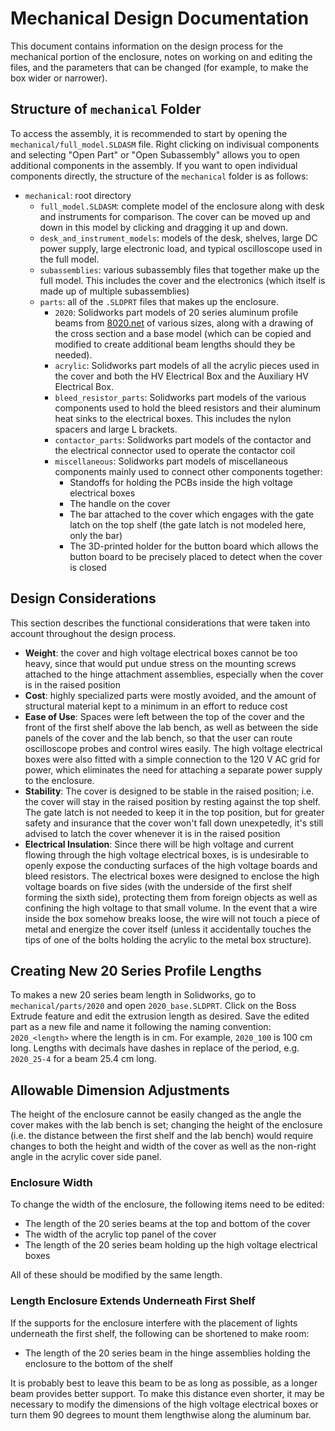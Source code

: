 # Mechanical Design Documentation

This document contains information on the design process for the mechanical portion of the enclosure, notes on working on and editing the files, and the parameters that can be changed (for example, to make the box wider or narrower).

## Structure of `mechanical` Folder

To access the assembly, it is recommended to start by opening the `mechanical/full_model.SLDASM` file. Right clicking on indivisual components and selecting "Open Part" or "Open Subassembly" allows you to open additional components in the assembly. If you want to open individual components directly, the structure of the `mechanical` folder is as follows:

- `mechanical`: root directory
	- `full_model.SLDASM`: complete model of the enclosure along with desk and instruments for comparison. The cover can be moved up and down in this model by clicking and dragging it up and down.
	- `desk_and_instrument_models`: models of the desk, shelves, large DC power supply, large electronic load, and typical oscilloscope used in the full model.
	- `subassemblies`: various subassembly files that together make up the full model. This includes the cover and the electronics (which itself is made up of multiple subassemblies)
	- `parts`: all of the `.SLDPRT` files that makes up the enclosure.
		- `2020`: Solidworks part models of 20 series aluminum profile beams from [8020.net](8020.net) of various sizes, along with a drawing of the cross section and a base model (which can be copied and modified to create additional beam lengths should they be needed).
		- `acrylic`: Solidworks part models of all the acrylic pieces used in the cover and both the HV Electrical Box and the Auxiliary HV Electrical Box.
		- `bleed_resistor_parts`: Solidworks part models of the various components used to hold the bleed resistors and their aluminum heat sinks to the electrical boxes. This includes the nylon spacers and large L brackets.
		- `contactor_parts`: Solidworks part models of the contactor and the electrical connector used to operate the contactor coil
		- `miscellaneous`: Solidworks part models of miscellaneous components mainly used to connect other components together:
			- Standoffs for holding the PCBs inside the high voltage electrical boxes
			- The handle on the cover
			- The bar attached to the cover which engages with the gate latch on the top shelf (the gate latch is not modeled here, only the bar)
			- The 3D-printed holder for the button board which allows the button board to be precisely placed to detect when the cover is closed

## Design Considerations

This section describes the functional considerations that were taken into account throughout the design process.

- **Weight**: the cover and high voltage electrical boxes cannot be too heavy, since that would put undue stress on the mounting screws attached to the hinge attachment assemblies, especially when the cover is in the raised position
- **Cost**: highly specialized parts were mostly avoided, and the amount of structural material kept to a minimum in an effort to reduce cost
- **Ease of Use**: Spaces were left between the top of the cover and the front of the first shelf above the lab bench, as well as between the side panels of the cover and the lab bench, so that the user can route oscilloscope probes and control wires easily. The high voltage electrical boxes were also fitted with a simple connection to the 120 V AC grid for power, which eliminates the need for attaching a separate power supply to the enclosure.
- **Stability**: The cover is designed to be stable in the raised position; i.e. the cover will stay in the raised position by resting against the top shelf. The gate latch is not needed to keep it in the top position, but for greater safety and insurance that the cover won't fall down unexpetedly, it's still advised to latch the cover whenever it is in the raised position
- **Electrical Insulation**: Since there will be high voltage and current flowing through the high voltage electrical boxes, is is undesirable to openly expose the conducting surfaces of the high voltage boards and bleed resistors. The electrical boxes were designed to enclose the high voltage boards on five sides (with the underside of the first shelf forming the sixth side), protecting them from foreign objects as well as confining the high voltage to that small volume. In the event that a wire inside the box somehow breaks loose, the wire will not touch a piece of metal and energize the cover itself (unless it accidentally touches the tips of one of the bolts holding the acrylic to the metal box structure).

## Creating New 20 Series Profile Lengths

To makes a new 20 series beam length in Solidworks, go to `mechanical/parts/2020` and open `2020_base.SLDPRT`. Click on the Boss Extrude feature and edit the extrusion length as desired. Save the edited part as a new file and name it following the naming convention: `2020_<length>` where the length is in cm. For example, `2020_100` is 100 cm long. Lengths with decimals have dashes in replace of the period, e.g. `2020_25-4` for a beam 25.4 cm long.

## Allowable Dimension Adjustments

The height of the enclosure cannot be easily changed as the angle the cover makes with the lab bench is set; changing the height of the enclosure (i.e. the distance between the first shelf and the lab bench) would require changes to both the height and width of the cover as well as the non-right angle in the acrylic cover side panel.

### Enclosure Width

To change the width of the enclosure, the following items need to be edited:

- The length of the 20 series beams at the top and bottom of the cover
- The width of the acrylic top panel of the cover
- The length of the 20 series beam holding up the high voltage electrical boxes

All of these should be modified by the same length.

### Length Enclosure Extends Underneath First Shelf

If the supports for the enclosure interfere with the placement of lights underneath the first shelf, the following can be shortened to make room:

- The length of the 20 series beam in the hinge assemblies holding the enclosure to the bottom of the shelf

It is probably best to leave this beam to be as long as possible, as a longer beam provides better support. To make this distance even shorter, it may be necessary to modify the dimensions of the high voltage electrical boxes or turn them 90 degrees to mount them lengthwise along the aluminum bar.